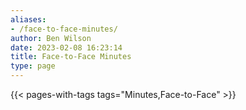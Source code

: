 ```yaml
---
aliases:
- /face-to-face-minutes/
author: Ben Wilson
date: 2023-02-08 16:23:14
title: Face-to-Face Minutes
type: page
---
```


{{< pages-with-tags tags="Minutes,Face-to-Face" >}}
